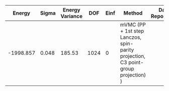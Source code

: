 | Energy    | Sigma | Energy Variance | DOF  | Einf | Method                                                       | Data Repository |
|-----------|-------|-----------------|------|------|--------------------------------------------------------------|-----------------|
| -1998.857 | 0.048 | 185.53          | 1024 | 0    | mVMC (PP + 1st step Lanczos, spin-parity projection, C3 point-group projection) ) |                 |
